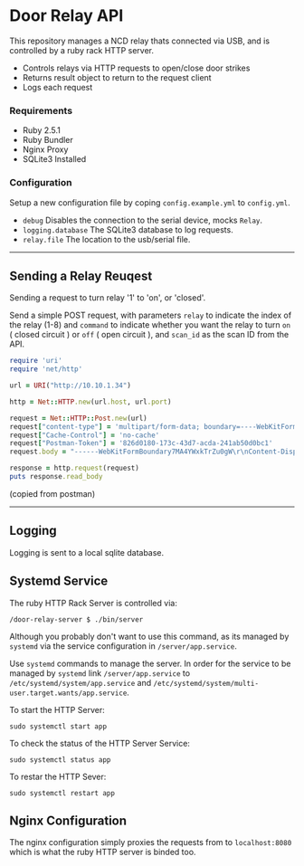 # Door Relay API

This repository manages a NCD relay thats connected via USB, and is controlled by a ruby rack HTTP server.

* Controls relays via HTTP requests to open/close door strikes
* Returns result object to return to the request client
* Logs each request

### Requirements

* Ruby 2.5.1
* Ruby Bundler
* Nginx Proxy
* SQLite3 Installed

### Configuration

Setup a new configuration file by coping `config.example.yml` to `config.yml`.

* `debug` Disables the connection to the serial device, mocks `Relay`.
* `logging.database` The SQLite3 database to log requests.
* `relay.file` The location to the usb/serial file.

---

## Sending a Relay Reuqest

Sending a request to turn relay '1' to 'on', or 'closed'.

Send a simple POST request, with parameters `relay` to indicate the index of the relay (1-8) and `command` to indicate whether you want the relay to turn `on` ( closed circuit ) or `off` ( open circuit ), and `scan_id` as the scan ID from the API.

```ruby
require 'uri'
require 'net/http'

url = URI("http://10.10.1.34")

http = Net::HTTP.new(url.host, url.port)

request = Net::HTTP::Post.new(url)
request["content-type"] = 'multipart/form-data; boundary=----WebKitFormBoundary7MA4YWxkTrZu0gW'
request["Cache-Control"] = 'no-cache'
request["Postman-Token"] = '826d0180-173c-43d7-acda-241ab50d0bc1'
request.body = "------WebKitFormBoundary7MA4YWxkTrZu0gW\r\nContent-Disposition: form-data; name=\"relay\"\r\n\r\n1\r\n------WebKitFormBoundary7MA4YWxkTrZu0gW\r\nContent-Disposition: form-data; name=\"command\"\r\n\r\nstatus\r\n------WebKitFormBoundary7MA4YWxkTrZu0gW\r\nContent-Disposition: form-data; name=\"scan_id\"\r\n\r\n123\r\n------WebKitFormBoundary7MA4YWxkTrZu0gW--"

response = http.request(request)
puts response.read_body
```
(copied from postman)

---
## Logging

Logging is sent to a local sqlite database.

## Systemd Service

The ruby HTTP Rack Server is controlled via:

`/door-relay-server $ ./bin/server`

Although you probably don't want to use this command, as its managed by `systemd` via the service configuration in `/server/app.service`.

Use `systemd` commands to manage the server. In order for the service to be managed by `systemd` link `/server/app.service` to `/etc/systemd/system/app.service` and `/etc/systemd/system/multi-user.target.wants/app.service`.

To start the HTTP Server:

`sudo systemctl start app`

To check the status of the HTTP Server Service:

`sudo systemctl status app`

To restar the HTTP Sever:

`sudo systemctl restart app`

## Nginx Configuration

The nginx configuration simply proxies the requests from to `localhost:8080` which is what the ruby HTTP server is binded too.